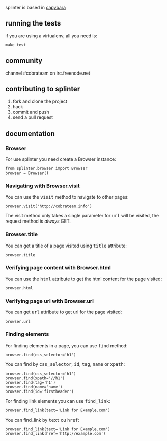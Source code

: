 splinter is based in [capybara](http://github.com/jnicklas/capybara)



## running the tests

if you are using a virtualenv, all you need is:

    make test

## community

channel #cobrateam on irc.freenode.net

## contributing to splinter

1. fork and clone the project
2. hack
3. commit and push
4. send a pull request

## documentation

### Browser

For use splinter you need create a Browser instance:

    from splinter.browser import Browser
    browser = Browser()

### Navigating with Browser.visit

You can use the <tt>visit</tt> method to navigate to other pages:
    
    browser.visit('http://cobrateam.info')

The visit method only takes a single parameter for <tt>url</tt> will be visited, the request method is *always*
GET.

### Browser.title

You can get a title of a page visited using <tt>title</tt> attribute:

    browser.title
    
### Verifying page content with Browser.html

You can use the <tt>html</tt> attribute to get the html content for the page visited:

    browser.html
    
### Verifying page url with Browser.url

You can get <tt>url</tt> attribute to get url for the page visited:
    
    browser.url
    
### Finding elements

For finding elements in a page, you can use <tt>find</tt> method:

    browser.find(css_selector='h1')
    
You can find by <tt>css_selector</tt>, <tt>id</tt>, <tt>tag</tt>, <tt>name</tt> or <tt>xpath</tt>:

    browser.find(css_selector='h1')
    browser.find(xpath='//h1')
    browser.find(tag='h1')
    browser.find(name='name')
    browser.find(id='firstheader')
    
For finding link elements you can use <tt>find_link</tt>:

    browser.find_link(text='Link for Example.com')
    
You can find_link by <tt>text</tt> ou <tt>href</tt>:

    browser.find_link(text='Link for Example.com')
    browser.find_link(href='http://example.com')